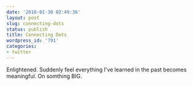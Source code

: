 ```yaml
---
date: '2010-01-30 02:49:36'
layout: post
slug: connecting-dots
status: publish
title: Connecting Dots
wordpress_id: '791'
categories:
- twitter
---
```


Enlightened. Suddenly feel everything I've learned in the past becomes meaningful. On somthing BIG.
